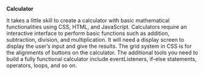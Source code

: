 **Calculator**

It takes a little skill to create a calculator with basic mathematical functionalities using CSS, HTML, and JavaScript. Calculators require an interactive interface to perform basic functions such as addition, 
subtraction, division, and multiplication. It will need a display screen to display the user’s input and give the results. The grid system in CSS is for the alignments of buttons on the calculator. 
The additional tools you need to build a fully functional calculator include eventListeners, if-else statements, operators, loops, and so on.
